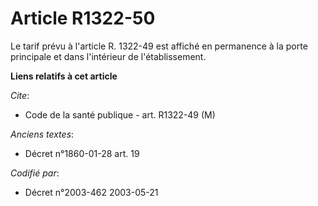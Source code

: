 # Article R1322-50

Le tarif prévu à l'article R. 1322-49 est affiché en permanence à la porte principale et dans l'intérieur de l'établissement.

**Liens relatifs à cet article**

_Cite_:

  - Code de la santé publique - art. R1322-49 (M)

_Anciens textes_:

  - Décret n°1860-01-28 art. 19

_Codifié par_:

  - Décret n°2003-462 2003-05-21
